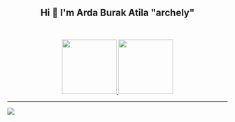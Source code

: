 <h2 align ="center">Hi 👋 I'm Arda Burak Atila "archely"</h2>
<br>

<p align="center">
<a href="https://github.com/archely">
  <img src="https://github-readme-stats.vercel.app/api?username=archely&show_icons=true&include_all_commits&count_private=true&hide=issues,prs&hide_border=true&custom_title=Github%20Activity&theme=dracula" height="125" />
  <img src="https://github-readme-stats.vercel.app/api/top-langs/?username=archely&hide=c%23&card_width=250&custom_title=Most%20used%20languages&langs_count=6&hide_border=true&layout=compact&theme=dracula" height="125"/>
</a>
</p>

<hr> 


![](https://komarev.com/ghpvc/?username=archely&color=blue)




